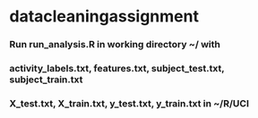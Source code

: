 # datacleaningassignment
### Run run_analysis.R in working directory ~/ with 
### activity_labels.txt, features.txt, subject_test.txt, subject_train.txt
### X_test.txt, X_train.txt, y_test.txt, y_train.txt in ~/R/UCI
